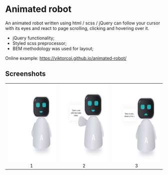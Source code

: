 # Animated robot

An animated robot written using html / scss / jQuery can follow your cursor with its eyes and react to page scrolling, clicking and hovering over it.
- jQuery functionality;
- Styled scss preprocessor;
- BEM methodology was used for layout;

Online example: https://viktorcoi.github.io/animated-robot/
## Screenshots
<table width="100" align="center">
    <td align="center">
        <img src="./screenshot_0.png" width="250" height="250" alt="css3"/>
        <br>1
    </td>
    <td align="center">
        <img src="./screenshot_1.png" width="250" height="250" alt="sass">
        <br>2
    </td>
    <td align="center">
        <img src="./screenshot_2.png" width="250" height="250" alt="scss">
        <br>3
    </td>
</table>
